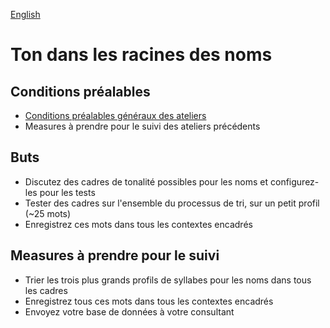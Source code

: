 <a href="../../ws/NOUN_ROOT_TONE.md">English</a>

# Ton dans les racines des noms

## Conditions préalables

- [Conditions préalables généraux des ateliers](../WORKSHOPS.md#Prerequisites)
- Measures à prendre pour le suivi des ateliers précédents

## Buts

- Discutez des cadres de tonalité possibles pour les noms et configurez-les pour les tests
- Tester des cadres sur l'ensemble du processus de tri, sur un petit profil (~25 mots)
- Enregistrez ces mots dans tous les contextes encadrés

## Measures à prendre pour le suivi

- Trier les trois plus grands profils de syllabes pour les noms dans tous les cadres
- Enregistrez tous ces mots dans tous les contextes encadrés
- Envoyez votre base de données à votre consultant
